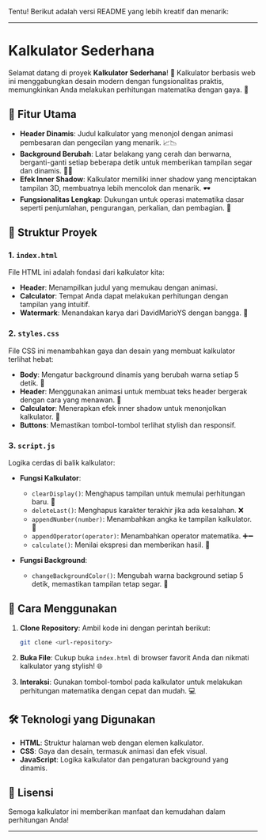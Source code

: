 Tentu! Berikut adalah versi README yang lebih kreatif dan menarik:

---

# Kalkulator Sederhana

Selamat datang di proyek **Kalkulator Sederhana**! 🎉 Kalkulator berbasis web ini menggabungkan desain modern dengan fungsionalitas praktis, memungkinkan Anda melakukan perhitungan matematika dengan gaya. 🚀

## 🌟 Fitur Utama

- **Header Dinamis**: Judul kalkulator yang menonjol dengan animasi pembesaran dan pengecilan yang menarik. 📈📉
- **Background Berubah**: Latar belakang yang cerah dan berwarna, berganti-ganti setiap beberapa detik untuk memberikan tampilan segar dan dinamis. 🌈✨
- **Efek Inner Shadow**: Kalkulator memiliki inner shadow yang menciptakan tampilan 3D, membuatnya lebih mencolok dan menarik. 🕶️
- **Fungsionalitas Lengkap**: Dukungan untuk operasi matematika dasar seperti penjumlahan, pengurangan, perkalian, dan pembagian. 🔢

## 📁 Struktur Proyek

### 1. `index.html`

File HTML ini adalah fondasi dari kalkulator kita:
- **Header**: Menampilkan judul yang memukau dengan animasi.
- **Calculator**: Tempat Anda dapat melakukan perhitungan dengan tampilan yang intuitif.
- **Watermark**: Menandakan karya dari DavidMarioYS dengan bangga. 🎨

### 2. `styles.css`

File CSS ini menambahkan gaya dan desain yang membuat kalkulator terlihat hebat:
- **Body**: Mengatur background dinamis yang berubah warna setiap 5 detik. 🌟
- **Header**: Menggunakan animasi untuk membuat teks header bergerak dengan cara yang menawan. 🔄
- **Calculator**: Menerapkan efek inner shadow untuk menonjolkan kalkulator. 💫
- **Buttons**: Memastikan tombol-tombol terlihat stylish dan responsif.

### 3. `script.js`

Logika cerdas di balik kalkulator:
- **Fungsi Kalkulator**:
  - `clearDisplay()`: Menghapus tampilan untuk memulai perhitungan baru. 🧹
  - `deleteLast()`: Menghapus karakter terakhir jika ada kesalahan. ❌
  - `appendNumber(number)`: Menambahkan angka ke tampilan kalkulator. 🔢
  - `appendOperator(operator)`: Menambahkan operator matematika. ➕➖
  - `calculate()`: Menilai ekspresi dan memberikan hasil. 🎯
  
- **Fungsi Background**:
  - `changeBackgroundColor()`: Mengubah warna background setiap 5 detik, memastikan tampilan tetap segar. 🎨

## 🚀 Cara Menggunakan

1. **Clone Repository**: Ambil kode ini dengan perintah berikut:
   ```bash
   git clone <url-repository>
   ```
   
2. **Buka File**: Cukup buka `index.html` di browser favorit Anda dan nikmati kalkulator yang stylish! 🌐

3. **Interaksi**: Gunakan tombol-tombol pada kalkulator untuk melakukan perhitungan matematika dengan cepat dan mudah. 💻

## 🛠 Teknologi yang Digunakan

- **HTML**: Struktur halaman web dengan elemen kalkulator.
- **CSS**: Gaya dan desain, termasuk animasi dan efek visual.
- **JavaScript**: Logika kalkulator dan pengaturan background yang dinamis.

## 📜 Lisensi

Semoga kalkulator ini memberikan manfaat dan kemudahan dalam perhitungan Anda!

---
